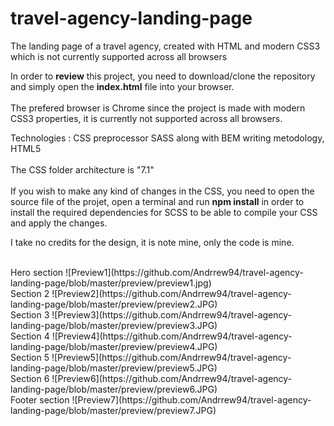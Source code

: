 # travel-agency-landing-page
The landing page of a travel agency, created with HTML and modern CSS3 which is not currently supported across all browsers

In order to **review** this project, you need to download/clone the repository and simply open the **index.html** file into your browser.
</br>
</br>
The prefered browser is Chrome since the project is made with modern CSS3 properties, it is currently not supported across all browsers.

Technologies : CSS preprocessor SASS along with BEM writing metodology, HTML5
</br>
</br>
The CSS folder architecture is "7.1"
</br>
</br>
If you wish to make any kind of changes in the CSS, you need to open the source file of the projet, open a terminal and run **npm install** in order to install the required dependencies for SCSS to be able to compile your CSS and apply the changes.

I take no credits for the design, it is note mine, only the code is mine.

</br>
Hero section
![Preview1](https://github.com/Andrrew94/travel-agency-landing-page/blob/master/preview/preview1.jpg)
</br>
Section 2
![Preview2](https://github.com/Andrrew94/travel-agency-landing-page/blob/master/preview/preview2.JPG)
</br>
Section 3
![Preview3](https://github.com/Andrrew94/travel-agency-landing-page/blob/master/preview/preview3.JPG)
</br>
Section 4
![Preview4](https://github.com/Andrrew94/travel-agency-landing-page/blob/master/preview/preview4.JPG)
</br>
Section 5
![Preview5](https://github.com/Andrrew94/travel-agency-landing-page/blob/master/preview/preview5.JPG)
</br>
Section 6
![Preview6](https://github.com/Andrrew94/travel-agency-landing-page/blob/master/preview/preview6.JPG)
</br>
Footer section
![Preview7](https://github.com/Andrrew94/travel-agency-landing-page/blob/master/preview/preview7.JPG)
